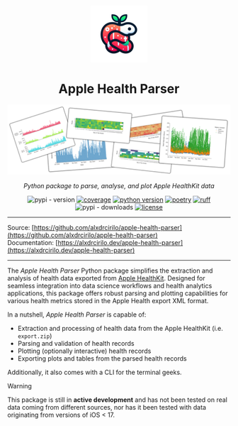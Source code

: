 <div align="center">
    <img src="https://github.com/alxdrcirilo/apple-health-parser/blob/main/docs/assets/images/logo.png?raw=true" alt="logo" width=128 />

# Apple Health Parser

<img src="https://raw.githubusercontent.com/alxdrcirilo/apple-health-parser/main/docs/assets/images/header.png" alt="header" width=720 />

*Python package to parse, analyse, and plot Apple HealthKit data*

![pypi - version](https://img.shields.io/pypi/v/apple-health-parser)
[![coverage](https://coveralls.io/repos/github/alxdrcirilo/apple-health-parser/badge.svg?branch=main)](https://coveralls.io/github/alxdrcirilo/apple-health-parser?branch=main)
[![python version](https://img.shields.io/badge/python-3.11|3.12-blue)](https://www.python.org/)
[![poetry](https://img.shields.io/endpoint?url=https://python-poetry.org/badge/v0.json)](https://python-poetry.org/)
[![ruff](https://img.shields.io/endpoint?url=https://raw.githubusercontent.com/astral-sh/ruff/main/assets/badge/v2.json)](https://github.com/astral-sh/ruff)
![pypi - downloads](https://img.shields.io/pypi/dm/apple-health-parser)
[![license](https://img.shields.io/badge/license-MIT-yellow.svg)](https://opensource.org/licenses/MIT)

</div>

----

Source: [https://github.com/alxdrcirilo/apple-health-parser](https://github.com/alxdrcirilo/apple-health-parser) \
Documentation: [https://alxdrcirilo.dev/apple-health-parser](https://alxdrcirilo.dev/apple-health-parser)

----

The *Apple Health Parser* Python package simplifies the extraction and analysis of health data exported from [Apple HealthKit](https://developer.apple.com/documentation/healthkit). Designed for seamless integration into data science workflows and health analytics applications, this package offers robust parsing and plotting capabilities for various health metrics stored in the Apple Health export XML format.

In a nutshell, *Apple Health Parser* is capable of:

- Extraction and processing of health data from the Apple HealthKit (i.e. `export.zip`)
- Parsing and validation of health records
- Plotting (optionally interactive) health records
- Exporting plots and tables from the parsed health records

Additionally, it also comes with a CLI for the terminal geeks.

> [!WARNING]
> This package is still in **active development** and has not been tested on real data coming from different sources, nor has it been tested with data originating from versions of iOS < 17.
